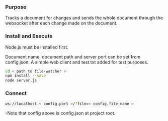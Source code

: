 ### Purpose

Tracks a document for changes and sends the whole document through the websocket after each change made on the document.

### Install and Execute

Node.js must be installed first.

Document name, document path and server port can be set from config.json. 
A simple web client and test.txt added for test purposes.

```bash
cd < path to file-watcher >
npm install --save
node server.js
```
### Connect
```bash
ws://localhost:< config.port >/?file=< config.file.name >
``` 
-Note that config above is config.json at project root.


